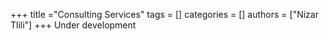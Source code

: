 +++
title ="Consulting Services"
tags = []
categories = []
authors = ["Nizar Tlili"]
+++
Under development